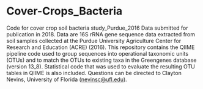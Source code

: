 # Cover-Crops_Bacteria
Code for cover crop soil bacteria study_Purdue_2016
Data submitted for publication in 2018. 
Data are 16S rRNA gene sequence data extracted from soil samples collected at the Purdue University Agriculture Center for Research and Education (ACRE) (2016). This repository contains the QIIME pipeline code used to group sequences into operational taxonomic units (OTUs) and to match the OTUs to existing taxa in the Greengenes database (version 13_8). Statistical code that was used to evaluate the resulting OTU tables in QIIME is also included. 
Questions can be directed to Clayton Nevins, University of Florida (nevinsc@ufl.edu).
